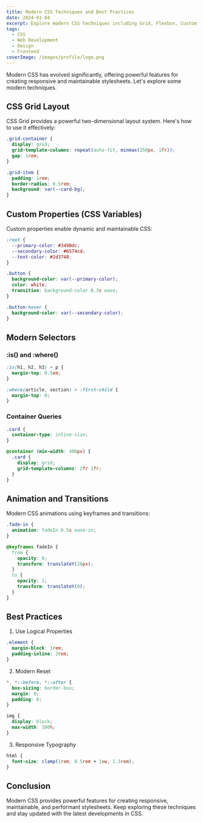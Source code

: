 ```yaml
---
title: Modern CSS Techniques and Best Practices
date: 2024-01-04
excerpt: Explore modern CSS techniques including Grid, Flexbox, Custom Properties, and more to create responsive and maintainable stylesheets.
tags:
  - CSS
  - Web Development
  - Design
  - Frontend
coverImage: /images/profile/logo.png
---
```


Modern CSS has evolved significantly, offering powerful features for creating responsive and maintainable stylesheets. Let's explore some modern techniques.

## CSS Grid Layout

CSS Grid provides a powerful two-dimensional layout system. Here's how to use it effectively:

```css
.grid-container {
  display: grid;
  grid-template-columns: repeat(auto-fit, minmax(250px, 1fr));
  gap: 1rem;
}

.grid-item {
  padding: 1rem;
  border-radius: 0.5rem;
  background: var(--card-bg);
}
```

## Custom Properties (CSS Variables)

Custom properties enable dynamic and maintainable CSS:

```css
:root {
  --primary-color: #3490dc;
  --secondary-color: #6574cd;
  --text-color: #2d3748;
}

.button {
  background-color: var(--primary-color);
  color: white;
  transition: background-color 0.3s ease;
}

.button:hover {
  background-color: var(--secondary-color);
}
```

## Modern Selectors

### :is() and :where()
```css
:is(h1, h2, h3) + p {
  margin-top: 0.5em;
}

:where(article, section) > :first-child {
  margin-top: 0;
}
```

### Container Queries
```css
.card {
  container-type: inline-size;
}

@container (min-width: 400px) {
  .card {
    display: grid;
    grid-template-columns: 2fr 1fr;
  }
}
```

## Animation and Transitions

Modern CSS animations using keyframes and transitions:

```css
.fade-in {
  animation: fadeIn 0.5s ease-in;
}

@keyframes fadeIn {
  from {
    opacity: 0;
    transform: translateY(20px);
  }
  to {
    opacity: 1;
    transform: translateY(0);
  }
}
```

## Best Practices

1. Use Logical Properties
```css
.element {
  margin-block: 1rem;
  padding-inline: 2rem;
}
```

2. Modern Reset
```css
*, *::before, *::after {
  box-sizing: border-box;
  margin: 0;
  padding: 0;
}

img {
  display: block;
  max-width: 100%;
}
```

3. Responsive Typography
```css
html {
  font-size: clamp(1rem, 0.5rem + 1vw, 1.5rem);
}
```

## Conclusion

Modern CSS provides powerful features for creating responsive, maintainable, and performant stylesheets. Keep exploring these techniques and stay updated with the latest developments in CSS.
